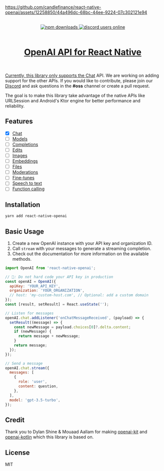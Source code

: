 https://github.com/candlefinance/react-native-openai/assets/12258850/44a496dc-68bc-44ee-9224-07c302121e94

<br/>
<div align="center">
  <a alt="npm" href="https://npm.im/%40candlefinance%2Freact-native-openai">
      <img alt="npm downloads" src="https://img.shields.io/npm/dm/%40candlefinance%2Freact-native-openai.svg"/>
  </a>
  <a alt="discord users online" href="https://discord.gg/qnAgjxhg6n" 
  target="_blank"
  rel="noopener noreferrer">
    <img alt="discord users online" src="https://img.shields.io/discord/986610142768406548?label=Discord&logo=discord&logoColor=white&cacheSeconds=3600"/>
</div>

<br/>

<h1 align="center">
 OpenAI API for React Native
</h1>

<br/>

Currently, this library only supports the [Chat](https://platform.openai.com/docs/api-reference/chat) API. We are working on adding support for the other APIs. If you would like to contribute, please join our [Discord](https://discord.gg/qnAgjxhg6n) and ask questions in the **#oss** channel or create a pull request.

The goal is to make this library take advantage of the native APIs like URLSession and Android's Ktor engine for better performance and reliability.

## Features

- [x] [Chat](https://platform.openai.com/docs/api-reference/chat)
- [ ] [Models](https://beta.openai.com/docs/api-reference/models)
- [ ] [Completions](https://beta.openai.com/docs/api-reference/completions)
- [ ] [Edits](https://beta.openai.com/docs/api-reference/edits)
- [ ] [Images](https://beta.openai.com/docs/api-reference/images)
- [ ] [Embeddings](https://beta.openai.com/docs/api-reference/embeddings)
- [ ] [Files](https://beta.openai.com/docs/api-reference/files)
- [ ] [Moderations](https://beta.openai.com/docs/api-reference/moderations)
- [ ] [Fine-tunes](https://beta.openai.com/docs/api-reference/fine-tunes)
- [ ] [Speech to text](https://platform.openai.com/docs/guides/speech-to-text)
- [ ] [Function calling](https://platform.openai.com/docs/guides/gpt/function-calling)

## Installation

```sh
yarn add react-native-openai
```

## Basic Usage

1. Create a new OpenAI instance with your API key and organization ID.
2. Call `stream` with your messages to generate a streaming completion.
3. Check out the documentation for more information on the available methods.

```js
import OpenAI from 'react-native-openai';

// 🚩: Do not hard code your API key in production
const openAI = OpenAI({
  apiKey: 'YOUR_API_KEY',
  organization: 'YOUR_ORGANIZATION',
  // host: 'my-custom-host.com', // Optional: add a custom domain
});
const [result, setResult] = React.useState('');

// Listen for messages
openAI.chat.addListener('onChatMessageReceived', (payload) => {
  setResult((message) => {
    const newMessage = payload.choices[0]?.delta.content;
    if (newMessage) {
      return message + newMessage;
    }
    return message;
  });
});

// Send a message
openAI.chat.stream({
  messages: [
    {
      role: 'user',
      content: question,
    },
  ],
  model: 'gpt-3.5-turbo',
});
```

## Credit

Thank you to Dylan Shine & Mouaad Aallam for making [openai-kit](https://github.com/dylanshine/openai-kit) and [openai-kotlin](https://github.com/aallam/openai-kotlin) which this library is based on.

## License

MIT
